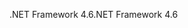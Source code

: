 <span data-ttu-id="c03fc-101">.NET Framework 4.6</span><span class="sxs-lookup"><span data-stu-id="c03fc-101">.NET Framework 4.6</span></span>
